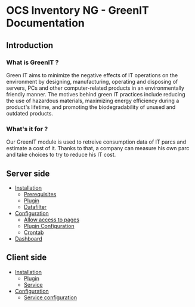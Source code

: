 # OCS Inventory NG - GreenIT Documentation

## Introduction

### What is GreenIT ?
Green IT aims to minimize the negative effects of IT operations on the environment by designing, manufacturing, operating and disposing of servers, PCs and other computer-related products in an environmentally friendly manner. The motives behind green IT practices include reducing the use of hazardous materials, maximizing energy efficiency during a product's lifetime, and promoting the biodegradability of unused and outdated products.

### What's it for ?
Our GreenIT module is used to retreive consumption data of IT parcs and estimate a cost of it. Thanks to that, a company can measure his own parc and take choices to try to reduce his IT cost.

## Server side

- [Installation](01.Server/Server-installation-and-configuration.md#installation)
    - [Prerequisites](01.Server/Server-installation-and-configuration.md#prerequisites)
    - [Plugin](01.Server/Server-installation-and-configuration.md#plugin)
    - [Datafilter](01.Server/Server-installation-and-configuration.md#datafilter)
- [Configuration](01.Server/Server-installation-and-configuration.md#configuration)
    - [Allow access to pages](01.Server/Server-installation-and-configuration.md#allow-access-to-greenit-pages)
    - [Plugin Configuration](01.Server/Server-installation-and-configuration.md#plugin-configuration)
    - [Crontab](01.Server/Server-installation-and-configuration.md#crontab)
- [Dashboard](01.Server/Dashboard.md)

## Client side

- [Installation](02.Client/Client-installation-and-configuration.md#installation)
    - [Plugin](02.Client/Client-installation-and-configuration.md#plugin)
    - [Service](02.Client/Client-installation-and-configuration.md#service)
- [Configuration](02.Client/Client-installation-and-configuration.md#configuration)
    - [Service configuration](02.Client/Client-installation-and-configuration.md#service-configuration)
